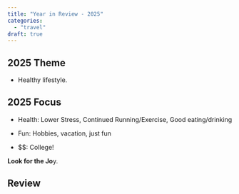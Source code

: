 ```yaml
---
title: "Year in Review - 2025"
categories:
  - "travel"
draft: true
---
```


## 2025 Theme

- Healthy lifestyle.

## 2025 Focus

- Health: Lower Stress, Continued Running/Exercise, Good eating/drinking

- Fun: Hobbies, vacation, just fun

- $$: College!

**Look for the Jo**y.

## Review
